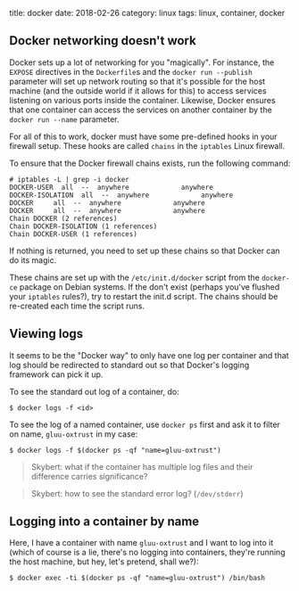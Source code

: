 title: docker
date: 2018-02-26
category: linux
tags: linux, container, docker


## Docker networking doesn't work

Docker sets up a lot of networking for you "magically". For instance,
the `EXPOSE` directives in the `Dockerfile`s and the `docker run
--publish` parameter will set up network routing so that it's possible
for the host machine (and the outside world if it allows for this) to
access services listening on various ports inside the
container. Likewise, Docker ensures that one container can access the
services on another container by the `docker run --name` parameter.

For all of this to work, docker must have some pre-defined hooks in
your firewall setup. These hooks are called `chains` in the `iptables`
Linux firewall.

To ensure that the Docker firewall chains exists, run the following
command:

```text
# iptables -L | grep -i docker
DOCKER-USER  all  --  anywhere             anywhere            
DOCKER-ISOLATION  all  --  anywhere             anywhere            
DOCKER     all  --  anywhere             anywhere            
DOCKER     all  --  anywhere             anywhere            
Chain DOCKER (2 references)
Chain DOCKER-ISOLATION (1 references)
Chain DOCKER-USER (1 references)
```

If nothing is returned, you need to set up these chains so that Docker
can do its magic. 

These chains are set up with the `/etc/init.d/docker` script from the
`docker-ce` package on Debian systems. If the don't exist (perhaps
you've flushed your `iptables` rules?), try to restart the init.d
script. The chains should be re-created each time the script runs.

## Viewing logs

It seems to be the "Docker way" to only have one log per container and
that log should be redirected to standard out so that Docker's logging
framework can pick it up.

To see the standard out log of a container, do:

```text
$ docker logs -f <id>
```

To see the log of a named container, use `docker ps` first and ask it
to filter on name, `gluu-oxtrust` in my case:

```text
$ docker logs -f $(docker ps -qf "name=gluu-oxtrust")
```

> Skybert: what if the container has multiple log files and
> their difference carries significance?

> Skybert: how to see the standard error log? (`/dev/stderr`)

## Logging into a container by name

Here, I have a container with name `gluu-oxtrust` and I want to log
into it (which of course is a lie, there's no logging into containers,
they're running the host machine, but hey, let's pretend, shall we?):

```text
$ docker exec -ti $(docker ps -qf "name=gluu-oxtrust") /bin/bash
```




